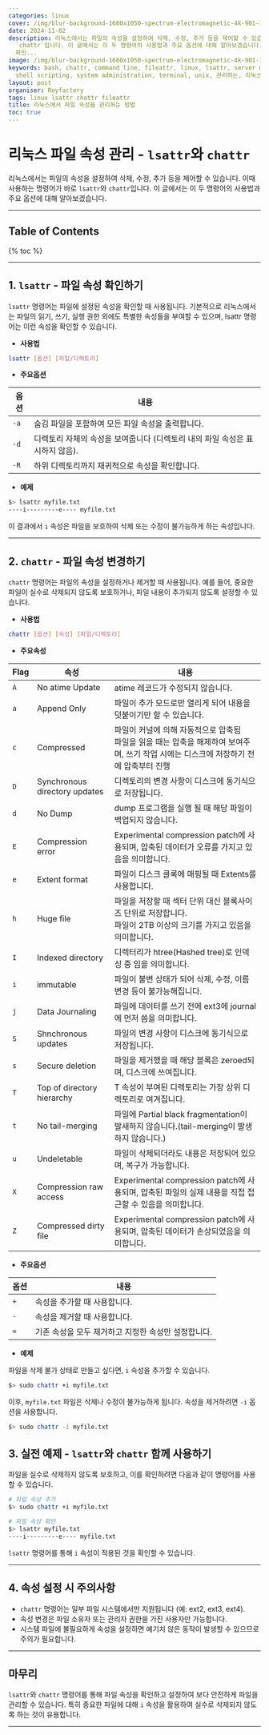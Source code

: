 ```yaml
---
categories: linux
cover: /img/blur-background-1680x1050-spectrum-electromagnetic-4k-901-1.jpg
date: 2024-11-02
description: 리눅스에서는 파일의 속성을 설정하여 삭제, 수정, 추가 등을 제어할 수 있습니다. 이때 사용하는 명령어가 바로 `lsattr`와
  `chattr`입니다. 이 글에서는 이 두 명령어의 사용법과 주요 옵션에 대해 알아보겠습니다. --- `lsattr` 명령어는 파일에 설정된 속성을
  확인...
image: /img/blur-background-1680x1050-spectrum-electromagnetic-4k-901-1.jpg
keywords: bash, chattr, command line, fileattr, linux, lsattr, server management,
  shell scripting, system administration, terminal, unix, 관리하는, 리눅스에서, 방법, 속성을, 파일
layout: post
organiser: Royfactory
tags: linux lsattr chattr fileattr
title: 리눅스에서 파일 속성을 관리하는 방법
toc: true
---
```


# 리눅스 파일 속성 관리 - `lsattr`와 `chattr`

리눅스에서는 파일의 속성을 설정하여 삭제, 수정, 추가 등을 제어할 수 있습니다. 이때 사용하는 명령어가 바로 `lsattr`와 `chattr`입니다. 이 글에서는 이 두 명령어의 사용법과 주요 옵션에 대해 알아보겠습니다.

---
## Table of Contents

{% toc %}

---

## 1. `lsattr` - 파일 속성 확인하기
`lsattr` 명령어는 파일에 설정된 속성을 확인할 때 사용됩니다. 기본적으로 리눅스에서는 파일의 읽기, 쓰기, 실행 권한 외에도 특별한 속성들을 부여할 수 있으며, lsattr 명령어는 이런 속성을 확인할 수 있습니다.

- **사용법**

```bash
lsattr [옵션] [파일/디렉토리]
```

- **주요옵션**

|옵션|내용|
|---|-----|
|`-a`|숨김 파일을 포함하여 모든 파일 속성을 출력합니다.|
|`-d`|디렉토리 자체의 속성을 보여줍니다 (디렉토리 내의 파일 속성은 표시하지 않음).|
|`-R`|하위 디렉토리까지 재귀적으로 속성을 확인합니다.|

- **예제**

```bash
$> lsattr myfile.txt
----i---------e---- myfile.txt
```

이 결과에서 `i` 속성은 파일을 보호하여 삭제 또는 수정이 불가능하게 하는 속성입니다.

---

## 2. `chattr` - 파일 속성 변경하기

`chattr` 명령어는 파일의 속성을 설정하거나 제거할 때 사용됩니다. 예를 들어, 중요한 파일이 실수로 삭제되지 않도록 보호하거나, 파일 내용이 추가되지 않도록 설정할 수 있습니다.

- **사용법**

```bash
chattr [옵션] [속성] [파일/디렉토리]
```

- **주요속성**

|Flag|속성|내용|
|---|---|-----|
|`A`|No atime Update|atime 레코드가 수정되지 않습니다.|
|`a`|Append Only|파일이 추가 모드로만 열리게 되어 내용을 덧붙이기만 할 수 있습니다.|
|`c`|Compressed|파일이 커널에 의해 자동적으로 압축됨<br>파일을 읽을 때는 압축을 해제하여 보여주며, 쓰기 작업 시에는 디스크에 저장하기 전에 압축부터 진행|
|`D`|Synchronous directory updates|디렉토리의 변경 사항이 디스크에 동기식으로 저장됩니다.|
|`d`|No Dump|dump 프로그램을 실행 될 때 해당 파일이 백업되지 않습니다.|
|`E`|Compression error|Experimental compression patch에 사용되며, 압축된 데이터가 오류를 가지고 있음을 의미합니다.|
|`e`|Extent format|파일이 디스크 클록에 매핑될 때 Extents를 사용합니다.|
|`h`|Huge file|파일을 저장할 때 섹터 단위 대신 블록사이즈 단위로 저장합니다.<br>파일이 2TB 이상의 크기를 가지고 있음을 의미합니다.|
|`I`|Indexed directory|디렉터리가 htree(Hashed tree)로 인덱싱 중 임을 의미합니다.|
|`i`|immutable|파일이 불변 상태가 되어 삭제, 수정, 이름 변경 등이 불가능해집니다.|
|`j`|Data Journaling|파일에 데이터를 쓰기 전에 ext3에 journal에 먼저 씀을 의미합니다.|
|`S`|Shnchronous updates|파일의 변경 사항이 디스크에 동기식으로 저장됩니다.|
|`s`|Secure deletion|파일을 제거했을 때 해당 블록은 zeroed되며, 디스크에 쓰여집니다.|
|`T`|Top of directory hierarchy|T 속성이 부여된 디렉토리는 가장 상위 디렉토리로 여겨집니다.|
|`t`|No tail-merging|파일에 Partial black fragmentation이 발새하지 않습니다.(tail-merging이 발생하지 않습니다.)|
|`u`|Undeletable|파일이 삭제되더라도 내용은 저장되어 있으며, 복구가 가능합니다.|
|`X`|Compression raw access|Experimental compression patch에 사용되며, 압축된 파일의 실제 내용을 직접 접근할 수 있음을 의미합니다.|
|`Z`|Compressed dirty file|Experimental compression patch에 사용되며, 압축된 데이터가 손상되었음을 의미합니다.|

- **주요옵션**

|옵션|내용|
|---|-----|
|`+`|속성을 추가할 때 사용합니다.|
|`-`|속성을 제거할 때 사용합니다.|
|`=`|기존 속성을 모두 제거하고 지정한 속성만 설정합니다.|

- **예제**

파일을 삭제 불가 상태로 만들고 싶다면, `i` 속성을 추가할 수 있습니다.

```bash
$> sudo chattr +i myfile.txt
```

이후, `myfile.txt` 파일은 삭제나 수정이 불가능하게 됩니다. 속성을 제거하려면 `-i` 옵션을 사용합니다.

```bash
$> sudo chattr -i myfile.txt
```

## 3. 실전 예제 - `lsattr`와 `chattr` 함께 사용하기

파일을 실수로 삭제하지 않도록 보호하고, 이를 확인하려면 다음과 같이 명령어를 사용할 수 있습니다.

```bash
# 파일 속성 추가
$> sudo chattr +i myfile.txt

# 파일 속성 확인
$> lsattr myfile.txt
----i---------e---- myfile.txt
```

`lsattr` 명령어를 통해 `i` 속성이 적용된 것을 확인할 수 있습니다.

---

## 4. 속성 설정 시 주의사항
- `chattr` 명령어는 일부 파일 시스템에서만 지원됩니다 (예: ext2, ext3, ext4).
- 속성 변경은 파일 소유자 또는 관리자 권한을 가진 사용자만 가능합니다.
- 시스템 파일에 불필요하게 속성을 설정하면 예기치 않은 동작이 발생할 수 있으므로 주의가 필요합니다.

---

## 마무리

`lsattr`와 `chattr` 명령어를 통해 파일 속성을 확인하고 설정하여 보다 안전하게 파일을 관리할 수 있습니다. 특히 중요한 파일에 대해 `i` 속성을 활용하여 실수로 삭제되지 않도록 하는 것이 유용합니다.

---
